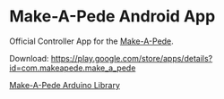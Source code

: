 # Make-A-Pede Android App
Official Controller App for the [Make-A-Pede](http://makeapede.com).

Download: https://play.google.com/store/apps/details?id=com.makeapede.make_a_pede

[Make-A-Pede Arduino Library](https://github.com/Make-A-Pede/Make-A-Pede-Arduino-Library)
